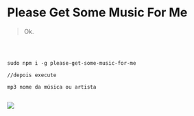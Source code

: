 # Please Get Some Music For Me


> Ok.

<br>



```

sudo npm i -g please-get-some-music-for-me

//depois execute

mp3 nome da música ou artista


```


![](http://i.imgur.com/QMRppH0.png)